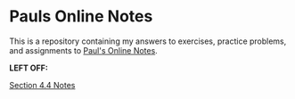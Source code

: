 # Pauls Online Notes

This is a repository containing my answers to exercises, practice problems, and
assignments to [Paul's Online Notes](https://tutorial.math.lamar.edu/).

**LEFT OFF:**

[Section 4.4 Notes](https://tutorial.math.lamar.edu/Classes/Alg/Hyperbolas.aspx)
